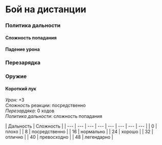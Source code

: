 # Бой на дистанции

### Политика дальности

#### Сложность попадания

#### Падение урона

### Перезарядка

### Оружие

#### Короткий лук

_Урон:_ +3  
_Сложность_ реакции: посредственно  
_Перезардяка_: 0 ходов  
_Политика дальности_: сложность попадания

| Дальность | Сложность |
| --- | --- | --- | --- | --- | --- | --- | --- |
| 0 | плохо |
| 8 | посредственно |
| 16 | нормально |
| 24 | хорошо |
| 32 | отлично |
| 40 | превосходно |
| 48 | легендарно |

